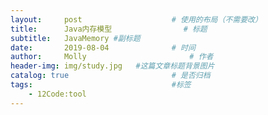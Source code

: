 ```yaml
---
layout:     post   				    # 使用的布局（不需要改）
title:      Java内存模型				# 标题
subtitle:   JavaMemory #副标题
date:       2019-08-04 				# 时间
author:     Molly 						# 作者
header-img: img/study.jpg 	#这篇文章标题背景图片
catalog: true 						# 是否归档
tags:								#标签
    - 12Code:tool
---
```

